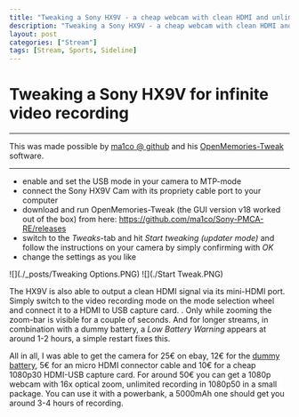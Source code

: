 ```yaml
---
title: "Tweaking a Sony HX9V - a cheap webcam with clean HDMI and unlimited recording"
description: "Tweaking a Sony HX9V - a cheap webcam with clean HDMI and unlimited recording"
layout: post
categories: ["Stream"]
tags: [Stream, Sports, Sideline]
---
```


# Tweaking a Sony HX9V for infinite video recording

---

This was made possible by [ma1co @ github](https://github.com/ma1co) and his [OpenMemories-Tweak](https://github.com/ma1co/OpenMemories-Tweak) software.

---

- enable and set the USB mode in your camera to MTP-mode
- connect the Sony HX9V Cam with its propriety cable port to your computer
- download and run OpenMemories-Tweak (the GUI version v18 worked out of the box) from here: https://github.com/ma1co/Sony-PMCA-RE/releases
- switch to the _Tweaks_-tab and hit _Start tweaking (updater mode)_ and follow the instructions on your camera by simply confirming with _OK_
- change the settings as you like

![](./_posts/Tweaking Options.PNG)
![](./Start Tweak.PNG)

The HX9V is also able to output a clean HDMI signal via its mini-HDMI port. Simply switch to the video recording mode on the mode selection wheel and connect it to a HDMI to USB capture card. . Only while zooming the zoom-bar is visible for a couple of seconds.
And for longer streams, in combination with a dummy battery, a _Low Battery Warning_ appears at around 1-2 hours, a simple restart fixes this.

All in all, I was able to get the camera for 25€ on ebay, 12€ for the [dummy battery](https://elektronik-video.de/kamera-netzteile/kamera-netzteil-fuer-sony/385/troy-kamera-netzteil-baugleich-mit-ac-ls5-ac-ls5dk-dk-1g-fuer-sony-cybershot-dsc-h3-h7-h), 5€ for an micro HDMI connector cable and 10€ for a cheap 1080p30 HDMI-USB capture card.
For around 50€ you can get a 1080p webcam with 16x optical zoom, unlimited recording in 1080p50 in a small package.
You can use it with a powerbank, a 5000mAh one should get you around 3-4 hours of recording.
